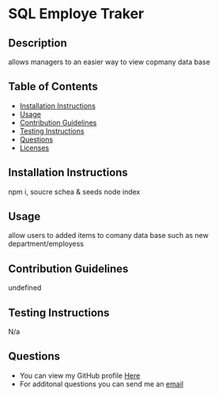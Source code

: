 # SQL Employe Traker 
## Description
allows managers to an easier way to view  copmany data base
## Table of Contents
  * [Installation Instructions](#installation-instructions)
  * [Usage](#usage)
  * [Contribution Guidelines](#contribution-guidelines)
  * [Testing Instructions](#testing-instructions)
  * [Questions](#questions)
  * [Licenses](#licenses)
## Installation Instructions
npm i, soucre schea & seeds node index
## Usage
allow users to added items to comany data base such as new department/employess
## Contribution Guidelines
undefined
## Testing Instructions
N/a
## Questions
  * You can view my GitHub profile [Here](https://github.com/davg1700)
  * For additonal questions you can send me an [email](mailto:N/a)

